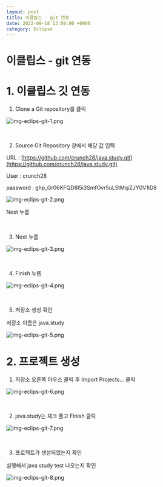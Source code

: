 ```yaml
---
layout: post
title: 이클립스 - git 연동
date: 2022-09-18 13:09:00 +0900
category: Eclipse
---
```

# 이클립스 - git 연동

# 1. 이클립스 깃 연동

1. Clone a Git repository를 클릭

![img-eclips-git-1.png](/public/img/posts/eclipse-git/img-eclips-git-1.png)

<br>

2. Source Git Repository 창에서 해당 값 입력

URL : [https://github.com/crunch28/java.study.git](https://github.com/crunch28/java.study.git)

User : crunch28

password : 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

![img-eclips-git-2.png](/public/img/posts/eclipse-git/img-eclips-git-2.png)

Next 누름

<br>

3. Next 누름

![img-eclips-git-3.png](/public/img/posts/eclipse-git/img-eclips-git-3.png)

<br>

4. Finish 누름

![img-eclips-git-4.png](/public/img/posts/eclipse-git/img-eclips-git-4.png)

<br>

5. 저장소 생성 확인

저장소 이름은 java.study

![img-eclips-git-5.png](/public/img/posts/eclipse-git/img-eclips-git-5.png)

# 2. 프로젝트 생성

1. 저장소 오른쪽 마우스 클릭 후 Import Projects… 클릭

![img-eclips-git-6.png](/public/img/posts/eclipse-git/img-eclips-git-6.png)

<br>

2. java.study는 체크 풀고 Finish 클릭

![img-eclips-git-7.png](/public/img/posts/eclipse-git/img-eclips-git-7.png)

<br>

3. 프로젝트가 생성되었는지 확인

실행해서 java study test 나오는지 확인

![img-eclips-git-8.png](/public/img/posts/eclipse-git/img-eclips-git-8.png)